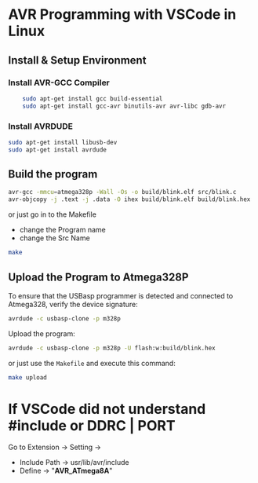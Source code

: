 # AVR Programming with VSCode in Linux

## Install & Setup Environment

### Install AVR-GCC Compiler
```sh
    sudo apt-get install gcc build-essential
    sudo apt-get install gcc-avr binutils-avr avr-libc gdb-avr
```

### Install AVRDUDE
```sh
sudo apt-get install libusb-dev
sudo apt-get install avrdude
```
## Build the program
```sh
avr-gcc -mmcu=atmega328p -Wall -Os -o build/blink.elf src/blink.c
avr-objcopy -j .text -j .data -O ihex build/blink.elf build/blink.hex
```
or just go in to the Makefile
- change the Program name
- change the Src Name
 ```sh
make
```
## Upload the Program to Atmega328P
To ensure that the USBasp programmer is detected and connected to Atmega328, verify the device signature:

```sh
avrdude -c usbasp-clone -p m328p
```

Upload the program:

```sh
avrdude -c usbasp-clone -p m328p -U flash:w:build/blink.hex
```

or just use the `Makefile` and execute this command:

```sh
make upload
```

# If VSCode did not understand #include or DDRC | PORT 
 Go to Extension -> Setting -> 
 - Include Path -> usr/lib/avr/include
 - Define -> "__AVR_ATmega8A__"